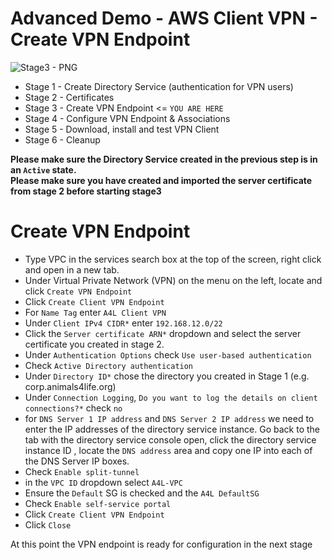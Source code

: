 # Advanced Demo - AWS Client VPN - Create VPN Endpoint

![Stage3 - PNG](https://github.com/acantril/learn-cantrill-io-labs/blob/master/aws-client-vpn/02_LABINSTRUCTIONS/STAGE3.png)

- Stage 1 - Create Directory Service (authentication for VPN users) 
- Stage 2 - Certificates 
- Stage 3 - Create VPN Endpoint <= `YOU ARE HERE`
- Stage 4 - Configure VPN Endpoint & Associations
- Stage 5 - Download, install and test VPN Client
- Stage 6 - Cleanup

**Please make sure the Directory Service created in the previous step is in an `Active` state.**  
**Please make sure you have created and imported the server certificate from stage 2 before starting stage3**  

# Create VPN Endpoint

- Type VPC in the services search box at the top of the screen, right click and open in a new tab.  
- Under Virtual Private Network (VPN) on the menu on the left, locate and click `Create VPN Endpoint`  
- Click `Create Client VPN Endpoint`  
- For `Name Tag` enter `A4L Client VPN`  
- Under `Client IPv4 CIDR*` enter `192.168.12.0/22`  
- Click the `Server certificate ARN*` dropdown and select the server certificate you created in stage 2.  
- Under `Authentication Options` check `Use user-based authentication`  
- Check `Active Directory authentication`  
- Under `Directory ID*` chose the directory you created in Stage 1 (e.g. corp.animals4life.org) 
- Under `Connection Logging`, `Do you want to log the details on client connections?*` check `no`  
- for `DNS Server 1 IP address` and `DNS Server 2 IP address` we need to enter the IP addresses of the directory service instance. 
  Go back to the tab with the directory service console open, click the directory service instance ID , 
  locate the `DNS address` area and copy one IP into each of the DNS Server IP boxes.  
- Check `Enable split-tunnel`  
- in the `VPC ID` dropdown select `A4L-VPC`  
- Ensure the `Default` SG is checked and the `A4L DefaultSG`
- Check `Enable self-service portal`  
- Click `Create Client VPN Endpoint`  
- Click `Close`  

At this point the VPN endpoint is ready for configuration in the next stage
